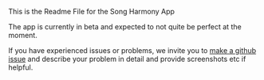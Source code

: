 This is the Readme File for the Song Harmony App

The app is currently in beta and expected to not quite be perfect at the moment.

If you have experienced issues or problems, we invite you to [make a github issue](https://github.com/benlieb/harmony_public/issues) and describe your problem in detail and provide screenshots etc if helpful.
